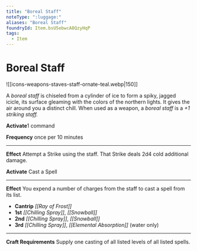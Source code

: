 ```yaml
---
title: "Boreal Staff"
noteType: ":luggage:"
aliases: "Boreal Staff"
foundryId: Item.bsU5ebwcA8QzyHqP
tags:
  - Item
---
```


# Boreal Staff
![[icons-weapons-staves-staff-ornate-teal.webp|150]]

A _boreal staff_ is chiseled from a cylinder of ice to form a spiky, jagged icicle, its surface gleaming with the colors of the northern lights. It gives the air around you a distinct chill. When used as a weapon, a _boreal staff_ is a _+1 striking staff._

**Activate**1 command

**Frequency** once per 10 minutes

* * *

**Effect** Attempt a Strike using the staff. That Strike deals 2d4 cold additional damage.

**Activate** Cast a Spell

* * *

**Effect** You expend a number of charges from the staff to cast a spell from its list.

*   **Cantrip** _[[Ray of Frost]]_
*   **1st** _[[Chilling Spray]]_, _[[Snowball]]_
*   **2nd** _[[Chilling Spray]]_, _[[Snowball]]_
*   **3rd** _[[Chilling Spray]]_, _[[Elemental Absorption]]_ (water only)

* * *

**Craft Requirements** Supply one casting of all listed levels of all listed spells.
